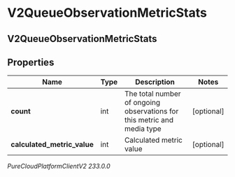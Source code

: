 # V2QueueObservationMetricStats

## V2QueueObservationMetricStats

## Properties

|Name | Type | Description | Notes|
|------------ | ------------- | ------------- | -------------|
| **count** | int | The total number of ongoing observations for this metric and media type | [optional] |
| **calculated_metric_value** | int | Calculated metric value | [optional] |



_PureCloudPlatformClientV2 233.0.0_
